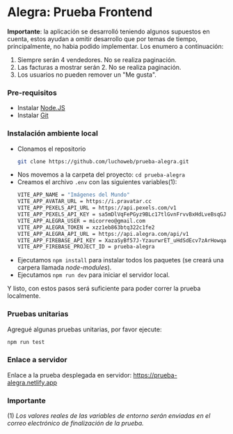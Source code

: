 # Alegra: Prueba Frontend

**Importante**: la aplicación se desarrolló teniendo algunos supuestos en cuenta, estos ayudan a omitir desarrollo que por temas de tiempo, principalmente, no habia podido implementar. Los enumero a continuación:

1. Siempre serán 4 vendedores. No se realiza paginación.
2. Las facturas a mostrar serán 2. No se realiza paginación.
3. Los usuarios no pueden remover un "Me gusta".

### Pre-requisitos
- Instalar [Node.JS](https://nodejs.org)
- Instalar [Git](https://git-scm.com/downloads)

### Instalación ambiente local
- Clonamos el repositorio
  ```bash
  git clone https://github.com/luchoweb/prueba-alegra.git
  ```
- Nos movemos a la carpeta del proyecto:
  ```cd prueba-alegra```
- Creamos el archivo `.env` con las siguientes variables(1):
  ```bash
  VITE_APP_NAME = "Imágenes del Mundo"
  VITE_APP_AVATAR_URL = https://i.pravatar.cc
  VITE_APP_PEXELS_API_URL = https://api.pexels.com/v1
  VITE_APP_PEXELS_API_KEY = sa5mDlVqFePGyz9BLc17tlGvnFrvvBxHdLveBsqGJu2QppJihTnySmhx
  VITE_APP_ALEGRA_USER = micorreo@gmail.com
  VITE_APP_ALEGRA_TOKEN = xzz1eb863btq322c1fe2
  VITE_APP_ALEGRA_API_URL = https://api.alegra.com/api/v1
  VITE_APP_FIREBASE_API_KEY = XazaSyBf57J-YzaurwrET_uHdSdEcv7zArHowqa
  VITE_APP_FIREBASE_PROJECT_ID = prueba-alegra
  ```
- Ejecutamos ```npm install``` para instalar todos los paquetes (se creará una carpera llamada *node-modules*).
- Ejecutamos  ```npm run dev``` para iniciar el servidor local.

Y listo, con estos pasos será suficiente para poder correr la prueba localmente.

### Pruebas unitarias

Agregué algunas pruebas unitarias, por favor ejecute:
```bash
npm run test
```

### Enlace a servidor

Enlace a la prueba desplegada en servidor: https://prueba-alegra.netlify.app

### Importante

(1) *Los valores reales de las variables de entorno serán enviadas en el correo electrónico de finalización de la prueba.*
